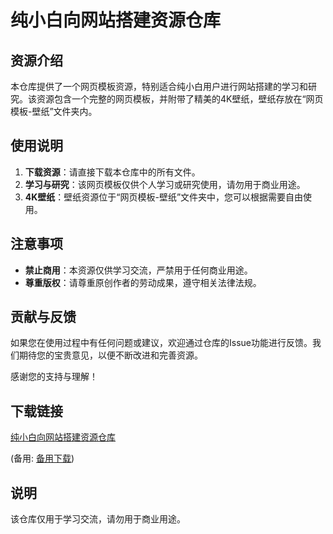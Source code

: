 # 纯小白向网站搭建资源仓库

## 资源介绍

本仓库提供了一个网页模板资源，特别适合纯小白用户进行网站搭建的学习和研究。该资源包含一个完整的网页模板，并附带了精美的4K壁纸，壁纸存放在“网页模板-壁纸”文件夹内。

## 使用说明

1. **下载资源**：请直接下载本仓库中的所有文件。
2. **学习与研究**：该网页模板仅供个人学习或研究使用，请勿用于商业用途。
3. **4K壁纸**：壁纸资源位于“网页模板-壁纸”文件夹中，您可以根据需要自由使用。

## 注意事项

- **禁止商用**：本资源仅供学习交流，严禁用于任何商业用途。
- **尊重版权**：请尊重原创作者的劳动成果，遵守相关法律法规。

## 贡献与反馈

如果您在使用过程中有任何问题或建议，欢迎通过仓库的Issue功能进行反馈。我们期待您的宝贵意见，以便不断改进和完善资源。

感谢您的支持与理解！

## 下载链接
[纯小白向网站搭建资源仓库](https://pan.quark.cn/s/03bba505cc38) 

(备用: [备用下载](https://pan.baidu.com/s/1OqyZMVPhcawuI4duVuplKQ?pwd=1234))

## 说明

该仓库仅用于学习交流，请勿用于商业用途。
